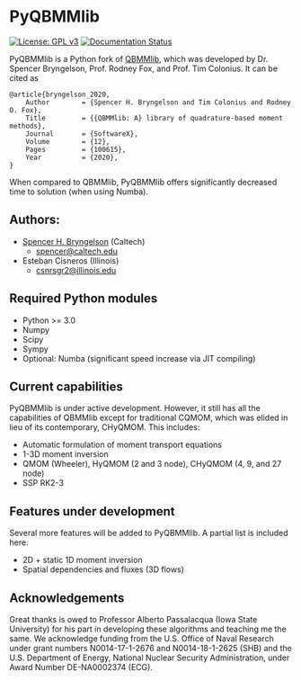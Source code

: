 # PyQBMMlib

[![License: GPL v3](https://img.shields.io/badge/License-GPLv3-blue.svg)](https://www.gnu.org/licenses/gpl-3.0)
[![Documentation Status](https://readthedocs.org/projects/pyqbmmlib/badge/?version=latest)](https://pyqbmmlib.readthedocs.io/en/latest/?badge=latest)


PyQBMMlib is a Python fork of [QBMMlib](https://github.com/sbryngelson/QBMMlib), which was developed by Dr. Spencer Bryngelson, Prof. Rodney Fox, and Prof. Tim Colonius. 
It can be cited as
```
@article{bryngelson_2020,
    Author        = {Spencer H. Bryngelson and Tim Colonius and Rodney O. Fox},
    Title         = {{QBMMlib: A} library of quadrature-based moment methods},
    Journal       = {SoftwareX},
    Volume        = {12},
    Pages         = {100615},
    Year          = {2020},
}
```
When compared to QBMMlib, PyQBMMlib offers significantly decreased time to solution (when using Numba).

## Authors: 

* [Spencer H. Bryngelson](https://bryngelson-research.com) (Caltech) 
    * spencer@caltech.edu
* Esteban Cisneros (Illinois)
    * csnrsgr2@illinois.edu

## Required Python modules

- Python >= 3.0
- Numpy
- Scipy
- Sympy
- Optional: Numba (significant speed increase via JIT compiling)

## Current capabilities 

PyQBMMlib is under active development.
However, it still has all the capabilities of QBMMlib except for traditional CQMOM, which was elided in lieu of its contemporary, CHyQMOM.
This includes:
- Automatic formulation of moment transport equations
- 1-3D moment inversion
- QMOM (Wheeler), HyQMOM (2 and 3 node), CHyQMOM (4, 9,  and 27 node)
- SSP RK2-3 

## Features under development

Several more features will be added to PyQBMMlib.
A partial list is included here.
- 2D + static 1D moment inversion
- Spatial dependencies and fluxes (3D flows)

## Acknowledgements

Great thanks is owed to Professor Alberto Passalacqua (Iowa State University) for his part in developing these algorithms and teaching me the same.
We acknowledge funding from the U.S. Office of Naval Research under grant numbers N0014-17-1-2676 and N0014-18-1-2625 (SHB) and the U.S. Department of Energy, National Nuclear Security Administration, under Award Number DE-NA0002374 (ECG).
